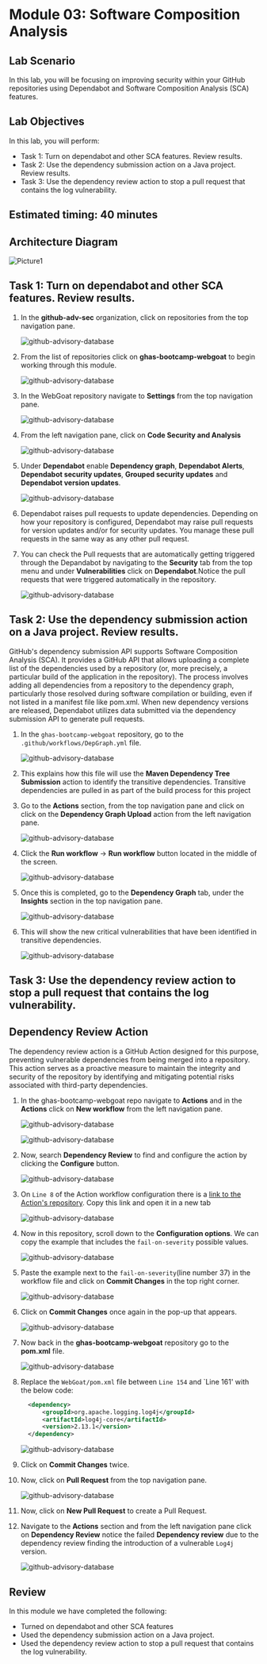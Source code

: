 # Module 03: Software Composition Analysis

## Lab Scenario

 In this lab, you will be focusing on improving security within your GitHub repositories using Dependabot and Software Composition Analysis (SCA) features.

## Lab Objectives
In this lab, you will perform:
- Task 1: Turn on dependabot and other SCA features. Review results. 
- Task 2: Use the dependency submission action on a Java project. Review results. 
- Task 3: Use the dependency review action to stop a pull request that contains the log vulnerability. 

## Estimated timing: 40 minutes

## Architecture Diagram

   ![Picture1](./images/ar03.png)

## Task 1: Turn on dependabot and other SCA features. Review results. 

1. In the **github-adv-sec** organization, click on repositories from the top navigation pane.

   ![github-advisory-database](images/gc.png)

1. From the list of repositories click on **ghas-bootcamp-webgoat** to begin working through this module. 

   ![github-advisory-database](images/gx3.png)

1. In the WebGoat repository navigate to **Settings** from the top navigation pane.

   ![github-advisory-database](images/g12.png)

1. From the left navigation pane, click on **Code Security and Analysis**

   ![github-advisory-database](images/g13.png)

1. Under **Dependabot** enable **Dependency graph**, **Dependabot Alerts**, **Dependabot security updates**, **Grouped security updates** and **Dependabot version updates**.

   ![github-advisory-database](images/g14.png)

1. Dependabot raises pull requests to update dependencies. Depending on how your repository is configured, Dependabot may raise pull requests for version updates and/or for security updates. You manage these pull requests in the same way as any other pull request.

1. You can check the Pull requests that are automatically getting triggered through the Depandabot by navigating to the **Security** tab from the top menu and under **Vulnerabilities** click on **Dependabot**.Notice the pull requests that were triggered automatically in the repository.

   ![github-advisory-database](images/g15.1.png)

## Task 2: Use the dependency submission action on a Java project. Review results.

GitHub's dependency submission API supports Software Composition Analysis (SCA). It provides a GitHub API that allows uploading a complete list of the dependencies used by a repository (or, more precisely, a particular build of the application in the repository).
The process involves adding all dependencies from a repository to the dependency graph, particularly those resolved during software compilation or building, even if not listed in a manifest file like pom.xml. When new dependency versions are released, Dependabot utilizes data submitted via the dependency submission API to generate pull requests.


1. In the `ghas-bootcamp-webgoat` repository, go to the `.github/workflows/DepGraph.yml` file.

   ![github-advisory-database](images/g16.png)

1.  This explains how this file will use the **Maven Dependency Tree Submission** action to identify the transitive dependencies. Transitive dependencies are pulled in as part of the build process for this project

1.  Go to the **Actions** section, from the top navigation pane and click on click on the **Dependency Graph Upload** action from the left navigation pane.

    ![github-advisory-database](images/g17.png)

1.  Click the **Run workflow** -> **Run workflow**  button located in the middle of the screen.

    ![github-advisory-database](images/g18.png)

1.  Once this is completed, go to the **Dependency Graph** tab, under the **Insights** section in the top navigation pane.

    ![github-advisory-database](images/g19.png)

1.  This will show the new critical vulnerabilities that have been identified in transitive dependencies.

    ![github-advisory-database](images/g20.png)


## Task 3: Use the dependency review action to stop a pull request that contains the log vulnerability.
## Dependency Review Action

The dependency review action is a GitHub Action designed for this purpose, preventing vulnerable dependencies from being merged into a repository. This action serves as a proactive measure to maintain the integrity and security of the repository by identifying and mitigating potential risks associated with third-party dependencies.

1. In the ghas-bootcamp-webgoat repo navigate to **Actions** and in the **Actions** click on **New workflow** from the left navigation pane.

    ![github-advisory-database](images/g2.1.png)

    ![github-advisory-database](images/g3.png)
 
 
 1. Now, search **Dependency Review** to find and configure the action by clicking the **Configure** button.
   
    ![github-advisory-database](images/g4.png)

1. On `Line 8` of the Action workflow configuration there is a [link to the Action's repository](https://github.com/actions/dependency-review-action). Copy this link and open it in a new tab

   ![github-advisory-database](images/g5.png)

4. Now in this repository, scroll down to the **Configuration options**. We can copy  the example that includes the `fail-on-severity` possible values.

   ![github-advisory-database](images/g6.png)

5. Paste the example next to the  `fail-on-severity`(line number 37) in the workflow file and click on **Commit Changes** in the top right corner.

    ![github-advisory-database](images/g7.png)

6. Click on **Commit Changes** once again in the pop-up that appears.

   ![github-advisory-database](images/g8.png)

5. Now back in the **ghas-bootcamp-webgoat** repository go to the **pom.xml** file.

   ![github-advisory-database](images/g9.png)
   
6. Replace the `WebGoat/pom.xml` file between `Line 154` and `Line 161' with the below code:
 
      ```xml
        <dependency>
            <groupId>org.apache.logging.log4j</groupId>
            <artifactId>log4j-core</artifactId>
            <version>2.13.1</version>
        </dependency>
     ```
    ![github-advisory-database](images/gx2.png)

7. Click on **Commit Changes** twice.

8. Now, click on **Pull Request** from the top navigation pane.

   ![github-advisory-database](images/g10.png)

9. Now, click on **New Pull Request** to create a Pull Request. 

10. Navigate to the **Actions** section and from the left navigation pane click on **Dependency Review**  notice the failed **Dependency review** due to the dependency review finding the introduction of a vulnerable `Log4j` version.

    ![github-advisory-database](images/gx1.png)

## Review

In this module we have completed the following:
 - Turned on dependabot and other SCA features
-  Used the dependency submission action on a Java project.
-  Used the dependency review action to stop a pull request that contains the log vulnerability. 



